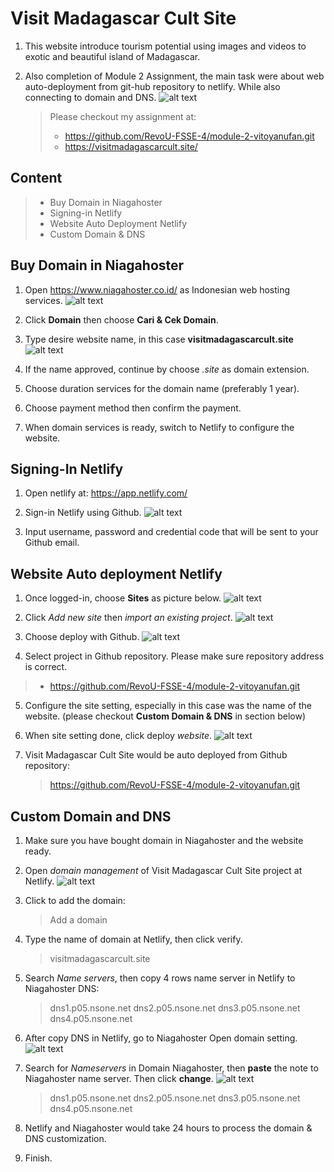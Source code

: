 # Visit Madagascar Cult Site

1. This website introduce tourism potential using images and videos to exotic and beautiful island of Madagascar.

2. Also completion of Module 2 Assignment, the main task were about web auto-deployment from git-hub repository to netlify. While also connecting to domain and DNS.
![alt text](asset/assetReadMe/readMe-Cover.jpg)

    >Please checkout my assignment at:
    > * https://github.com/RevoU-FSSE-4/module-2-vitoyanufan.git
    > * https://visitmadagascarcult.site/

## Content

   > * Buy Domain in Niagahoster
   > * Signing-in Netlify
   > * Website Auto Deployment Netlify
   > * Custom Domain & DNS

## Buy Domain in Niagahoster

1. Open https://www.niagahoster.co.id/ as Indonesian web hosting services.
![alt text](asset/assetReadMe/niagahoster.png)

2. Click **Domain** then choose **Cari & Cek Domain**.

3. Type desire website name, in this case **visitmadagascarcult.site**
![alt text](asset/assetReadMe/niagahostersite.png)

4. If the name approved, continue by choose _.site_ as domain extension.

5. Choose duration services for the domain name (preferably 1 year).

6. Choose payment method then confirm the payment.

7. When domain services is ready, switch to Netlify to configure the website.

## Signing-In Netlify

1. Open netlify at: https://app.netlify.com/

2. Sign-in Netlify using Github.
![alt text](asset/assetReadMe/readMe-SignIn.jpg)

3. Input username, password and credential code that will be sent to your Github email.

## Website Auto deployment Netlify

1. Once logged-in, choose **Sites** as picture below.
![alt text](asset/assetReadMe/readMe-netlifySites.jpg)

2. Click *Add new site* then *import an existing project*.
![alt text](asset/assetReadMe/readMe-netlifyImport.jpg)

3. Choose deploy with Github.
![alt text](asset/assetReadMe/readMe-netlifyImportGitHub.jpg)

4. Select project in Github repository. Please make sure repository address is correct.
> * https://github.com/RevoU-FSSE-4/module-2-vitoyanufan.git

5. Configure the site setting, especially in this case was the name of the website. (please checkout **Custom Domain & DNS** in section below)

6. When site setting done, click deploy *website*.
![alt text](asset/assetReadMe/deployNetlify.png)

7. Visit Madagascar Cult Site would be auto deployed from Github repository: 
    > https://github.com/RevoU-FSSE-4/module-2-vitoyanufan.git

## Custom Domain and DNS

1. Make sure you have bought domain in Niagahoster and the website ready.

2. Open _domain management_ of Visit Madagascar Cult Site project at Netlify.
![alt text](image.png)

3. Click to add the domain: 
    > Add a domain

4. Type the name of domain at Netlify, then click verify. 
    > visitmadagascarcult.site

5. Search _Name servers_, then copy 4 rows name server in Netlify to Niagahoster DNS:
    > dns1.p05.nsone.net
    > dns2.p05.nsone.net
    > dns3.p05.nsone.net
    > dns4.p05.nsone.net

6. After copy DNS in Netlify, go to Niagahoster Open domain setting.
![alt text](asset/assetReadMe/niagahosterdomain.png)

7. Search for _Nameservers_ in Domain Niagahoster, then **paste** the note to Niagahoster name server. Then click **change**.
![alt text](asset/assetReadMe/netlifydnscode.png)
    > dns1.p05.nsone.net
    > dns2.p05.nsone.net
    > dns3.p05.nsone.net
    > dns4.p05.nsone.net

8. Netlify and Niagahoster would take 24 hours to process the domain & DNS customization.

9. Finish.


